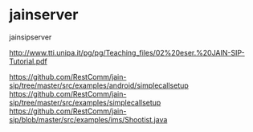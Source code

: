 # jainserver
jainsipserver

http://www.tti.unipa.it/pg/pg/Teaching_files/02%20eser.%20JAIN-SIP-Tutorial.pdf


https://github.com/RestComm/jain-sip/tree/master/src/examples/android/simplecallsetup
https://github.com/RestComm/jain-sip/tree/master/src/examples/simplecallsetup
https://github.com/RestComm/jain-sip/blob/master/src/examples/ims/Shootist.java
